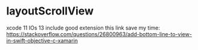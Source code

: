 # layoutScrollView
xcode 11 IOs 13
include good extension
this link save my time: https://stackoverflow.com/questions/26800963/add-bottom-line-to-view-in-swift-objective-c-xamarin
